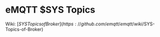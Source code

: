 # eMQTT $SYS Topics

Wiki: [$SYS Topics of Broker](https://github.com/emqtt/emqtt/wiki/$SYS-Topics-of-Broker)

